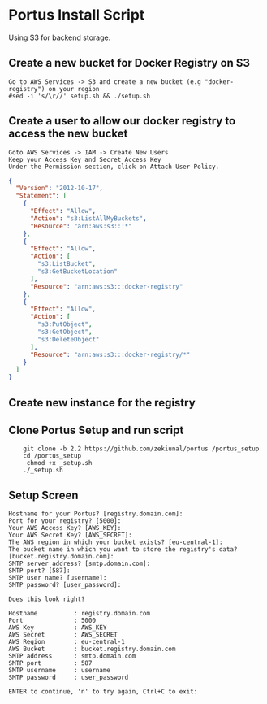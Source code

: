 # Portus Install Script

Using S3 for backend storage.

## Create a new bucket for Docker Registry on S3 

    Go to AWS Services -> S3 and create a new bucket (e.g "docker-registry") on your region
    #sed -i 's/\r//' setup.sh && ./setup.sh
## Create a user to allow our docker registry to access the new bucket

    Goto AWS Services -> IAM -> Create New Users
    Keep your Access Key and Secret Access Key
    Under the Permission section, click on Attach User Policy.
    
```json
{
  "Version": "2012-10-17",
  "Statement": [
    {
      "Effect": "Allow",
      "Action": "s3:ListAllMyBuckets",
      "Resource": "arn:aws:s3:::*"
    },
    {
      "Effect": "Allow",
      "Action": [
        "s3:ListBucket",
        "s3:GetBucketLocation"
      ],
      "Resource": "arn:aws:s3:::docker-registry"
    },
    {
      "Effect": "Allow",
      "Action": [
        "s3:PutObject",
        "s3:GetObject",
        "s3:DeleteObject"
      ],
      "Resource": "arn:aws:s3:::docker-registry/*"
    }
  ]
}
```

## Create new instance for the registry

## Clone Portus Setup and run script

```
    git clone -b 2.2 https://github.com/zekiunal/portus /portus_setup
    cd /portus_setup 
     chmod +x _setup.sh
    ./_setup.sh
```

## Setup Screen

```shell
Hostname for your Portus? [registry.domain.com]:
Port for your registry? [5000]:
Your AWS Access Key? [AWS_KEY]:
Your AWS Secret Key? [AWS_SECRET]:
The AWS region in which your bucket exists? [eu-central-1]:
The bucket name in which you want to store the registry's data? [bucket.registry.domain.com]:
SMTP server address? [smtp.domain.com]:
SMTP port? [587]:
SMTP user name? [username]:
SMTP password? [user_password]:

Does this look right?

Hostname          : registry.domain.com
Port              : 5000
AWS Key           : AWS_KEY
AWS Secret        : AWS_SECRET
AWS Region        : eu-central-1
AWS Bucket        : bucket.registry.domain.com
SMTP address      : smtp.domain.com
SMTP port         : 587
SMTP username     : username
SMTP password     : user_password

ENTER to continue, 'n' to try again, Ctrl+C to exit:

```

